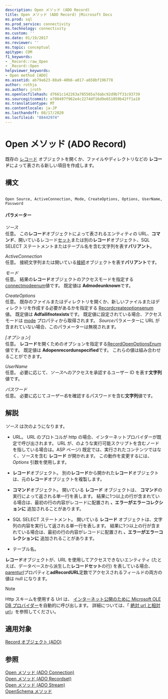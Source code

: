 ```yaml
---
description: Open メソッド (ADO Record)
title: Open メソッド (ADO Record) |Microsoft Docs
ms.prod: sql
ms.prod_service: connectivity
ms.technology: connectivity
ms.custom: ''
ms.date: 01/19/2017
ms.reviewer: ''
ms.topic: conceptual
apitype: COM
f1_keywords:
- _Record::raw_Open
- _Record::Open
helpviewer_keywords:
- Open method [ADO]
ms.assetid: ab79a623-88a9-40b6-a017-a658bf19b778
author: rothja
ms.author: jroth
ms.openlocfilehash: d7661c142263a785565a7dabc92d9b7f31c93739
ms.sourcegitcommit: e700497f962e4c2274df16d9e651059b42ff1a10
ms.translationtype: MT
ms.contentlocale: ja-JP
ms.lasthandoff: 08/17/2020
ms.locfileid: "88442974"
---
```

# <a name="open-method-ado-record"></a>Open メソッド (ADO Record)
既存の [レコード](../../../ado/reference/ado-api/record-object-ado.md) オブジェクトを開くか、ファイルやディレクトリなどの **レコード**によって表される新しい項目を作成します。  
  
## <a name="syntax"></a>構文  
  
```  
  
Open Source, ActiveConnection, Mode, CreateOptions, Options, UserName, Password  
```  
  
#### <a name="parameters"></a>パラメーター  
 *ソース*  
 任意。 この**レコード**オブジェクトによって表されるエンティティの URL、**コマンド**、開いているレコード[セット](../../../ado/reference/ado-api/recordset-object-ado.md)または別の**レコード**オブジェクト、SQL SELECT ステートメントまたはテーブル名を含む文字列を表す**バリアント**。  
  
 *ActiveConnection*  
 任意。 接続文字列または開いている[接続](../../../ado/reference/ado-api/connection-object-ado.md)オブジェクトを表す**バリアント**です。  
  
 *モード*  
 任意。 結果の**レコード**オブジェクトのアクセスモードを指定する[connectmodeenum](../../../ado/reference/ado-api/connectmodeenum.md)値です。 既定値は **Admodeunknown**です。  
  
 *CreateOptions*  
 任意。 既存のファイルまたはディレクトリを開くか、新しいファイルまたはディレクトリを作成する必要があるかを指定する [Recordcreateoptionsenum](../../../ado/reference/ado-api/recordcreateoptionsenum.md) 値。 既定値は **Adfailifnotexists**です。 既定値に設定されている場合、アクセスモードは [mode](../../../ado/reference/ado-api/mode-property-ado.md) プロパティから取得されます。 *Source*パラメーターに URL が含まれていない場合、このパラメーターは無視されます。  
  
 *[オプション]*  
 任意。 **レコード**を開くためのオプションを指定する[RecordOpenOptionsEnum](../../../ado/reference/ado-api/recordopenoptionsenum.md)値です。 既定値は **Adopenrecordunspecified**です。 これらの値は組み合わせることができます。  
  
 *UserName*  
 任意。 必要に応じて、*ソース*へのアクセスを承認するユーザー ID を表す**文字列**値です。  
  
 *パスワード*  
 任意。 必要に応じて*ユーザー名*を確認するパスワードを含む**文字列**値です。  
  
## <a name="remarks"></a>解説  
 *ソース* は次のようになります。  
  
-   URL。 URL のプロトコルが http の場合、インターネットプロバイダーが既定で呼び出されます。 URL が、のような実行可能スクリプトを含むノードを指している場合は。ASP ページ) 既定では、実行されたコンテンツではなく、ソースを含む **レコード** が開かれます。 この動作を変更するには、 *Options* 引数を使用します。  
  
-   **レコード**オブジェクト。 別の**レコード**から開かれた**レコード**オブジェクトは、元の**レコード**オブジェクトを複製します。  
  
-   **コマンド**オブジェクト。 開いている **レコード** オブジェクトは、 **コマンド**の実行によって返される単一行を表します。 結果に1つ以上の行が含まれている場合は、最初の行の内容がレコードに配置され **、エラーがエラーコレクションに** 追加されることがあります。  
  
-   SQL SELECT ステートメント。 開いている **レコード** オブジェクトは、文字列の内容を実行して返される単一行を表します。 結果に1つ以上の行が含まれている場合は、最初の行の内容がレコードに配置され **、エラーがエラーコレクションに** 追加されることがあります。  
  
-   テーブル名。  
  
 **レコード**オブジェクトが、URL を使用してアクセスできないエンティティ (たとえば、データベースから派生した**レコードセット**の行) を表している場合、 [parenturl](../../../ado/reference/ado-api/parenturl-property-ado.md)プロパティと**adRecordURL**定数でアクセスされるフィールドの両方の値は null になります。  
  
> [!NOTE]
>  Http スキームを使用する Url は、 [インターネット公開のために Microsoft OLE DB プロバイダー](../../../ado/guide/appendixes/microsoft-ole-db-provider-for-internet-publishing.md)を自動的に呼び出します。 詳細については、「 [絶対 url と相対 url](../../../ado/guide/data/absolute-and-relative-urls.md)」を参照してください。  
  
## <a name="applies-to"></a>適用対象  
 [Record オブジェクト (ADO)](../../../ado/reference/ado-api/record-object-ado.md)  
  
## <a name="see-also"></a>参照  
 [Open メソッド (ADO Connection)](../../../ado/reference/ado-api/open-method-ado-connection.md)   
 [Open メソッド (ADO Recordset)](../../../ado/reference/ado-api/open-method-ado-recordset.md)   
 [Open メソッド (ADO Stream)](../../../ado/reference/ado-api/open-method-ado-stream.md)   
 [OpenSchema メソッド](../../../ado/reference/ado-api/openschema-method.md)
